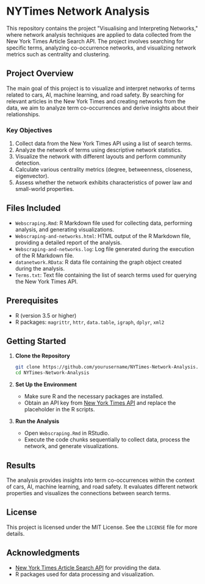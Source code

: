 
# NYTimes Network Analysis

This repository contains the project "Visualising and Interpreting Networks," where network analysis techniques are applied to data collected from the New York Times Article Search API. The project involves searching for specific terms, analyzing co-occurrence networks, and visualizing network metrics such as centrality and clustering.

## Project Overview

The main goal of this project is to visualize and interpret networks of terms related to cars, AI, machine learning, and road safety. By searching for relevant articles in the New York Times and creating networks from the data, we aim to analyze term co-occurrences and derive insights about their relationships.

### Key Objectives
1. Collect data from the New York Times API using a list of search terms.
2. Analyze the network of terms using descriptive network statistics.
3. Visualize the network with different layouts and perform community detection.
4. Calculate various centrality metrics (degree, betweenness, closeness, eigenvector).
5. Assess whether the network exhibits characteristics of power law and small-world properties.

## Files Included
- `Webscraping.Rmd`: R Markdown file used for collecting data, performing analysis, and generating visualizations.
- `Webscraping-and-networks.html`: HTML output of the R Markdown file, providing a detailed report of the analysis.
- `Webscraping-and-networks.log`: Log file generated during the execution of the R Markdown file.
- `datanetwork.RData`: R data file containing the graph object created during the analysis.
- `Terms.txt`: Text file containing the list of search terms used for querying the New York Times API.

## Prerequisites
- R (version 3.5 or higher)
- R packages: `magrittr`, `httr`, `data.table`, `igraph`, `dplyr`, `xml2`

## Getting Started

1. **Clone the Repository**
   ```bash
   git clone https://github.com/yourusername/NYTimes-Network-Analysis.git
   cd NYTimes-Network-Analysis
   ```

2. **Set Up the Environment**
   - Make sure R and the necessary packages are installed.
   - Obtain an API key from [New York Times API](https://developer.nytimes.com/signup) and replace the placeholder in the R scripts.

3. **Run the Analysis**
   - Open `Webscraping.Rmd` in RStudio.
   - Execute the code chunks sequentially to collect data, process the network, and generate visualizations.

## Results
The analysis provides insights into term co-occurrences within the context of cars, AI, machine learning, and road safety. It evaluates different network properties and visualizes the connections between search terms.

## License
This project is licensed under the MIT License. See the `LICENSE` file for more details.

## Acknowledgments
- [New York Times Article Search API](https://developer.nytimes.com/docs/articlesearch-product/1/overview) for providing the data.
- R packages used for data processing and visualization.
